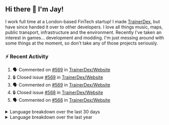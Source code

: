 ## Hi there 👋 I'm Jay!
I work full time at a London-based FinTech startup! I made [TrainerDex](https://www.github.com/TrainerDex), but have since handed it over to other developers. I love all things music, maps, public transport, infrastructure and the environment. Recently I've taken an interest in games... development and modding. I'm just messing around with some things at the moment, so don't take any of those projects seriously.

### :zap: Recent Activity

<!--START_SECTION:activity-->
1. 🗣 Commented on [#569](https://github.com/TrainerDex/Website/issues/569#issuecomment-1669615319) in [TrainerDex/Website](https://github.com/TrainerDex/Website)
2. 🔒 Closed issue [#569](https://github.com/TrainerDex/Website/issues/569) in [TrainerDex/Website](https://github.com/TrainerDex/Website)
3. 🗣 Commented on [#569](https://github.com/TrainerDex/Website/issues/569#issuecomment-1669573617) in [TrainerDex/Website](https://github.com/TrainerDex/Website)
4. 🔒 Closed issue [#568](https://github.com/TrainerDex/Website/issues/568) in [TrainerDex/Website](https://github.com/TrainerDex/Website)
5. 🗣 Commented on [#568](https://github.com/TrainerDex/Website/issues/568#issuecomment-1667872481) in [TrainerDex/Website](https://github.com/TrainerDex/Website)
<!--END_SECTION:activity-->

<details>
  <summary>Language breakdown over the last 30 days</summary>
  
  [<img src="https://wakatime.com/share/@TurnrDev/4142a9ac-7325-4d2f-a2bb-ec199b5c798c.svg" alt="A graph showing a rundown of my languages used in the past 30 days. Unforunately, I am unable to autogen alt headers for this at the moment."/>](https://wakatime.com/@TurnrDev)
</details>

<details>
  <summary>Language breakdown over the last year</summary>
  
  [<img src="https://github-readme-stats.vercel.app/api/wakatime?username=TurnrDev&layout=compact" alt="A graph showing a rundown of my languages used in the past year. Unforunately, I am unable to autogen alt headers for this at the moment." />](https://wakatime.com/@TurnrDev)
</details>
